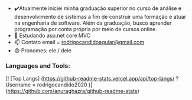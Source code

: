 - ✔️Atualmente iniciei minha graduação superior no curso de análise e desenvolvimento de sistemas a fim de construir uma formação e atuar na engenharia de software. Além da graduação, busco aprender programação por conta própria por meio de cursos online.
- 🌱 Estudando asp.net core MVC
- 📫 Contato email = rodrigocandidoaguiar@gmail.com
- 😄 Pronomes: ele / dele
### Languages and Tools:
[! [Top Langs] (https://github-readme-stats.vercel.app/api/top-langs/ ? Username = rodrigocandido2020 )] (https://github.com/anuraghazra/github-readme-stats)
